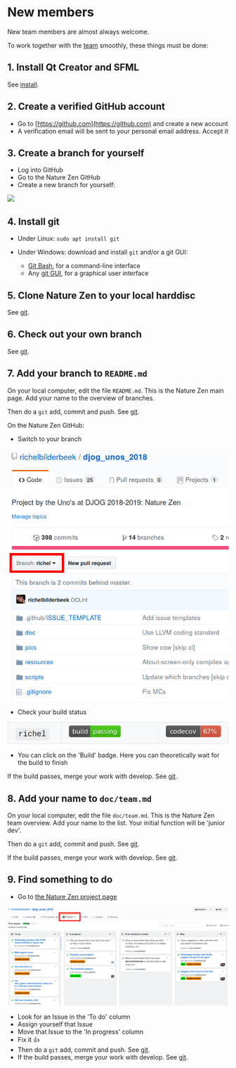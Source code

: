# New members

New team members are almost always welcome. 

To work together with the [team](team.md) smoothly, these things must be done:

## 1. Install Qt Creator and SFML

See [install](install.md).

## 2. Create a verified GitHub account

 * Go to [https://github.com](https://github.com) and create a new account
 * A verification email will be sent to your personal email address. Accept it

## 3. Create a branch for yourself

 * Log into GitHub
 * Go to the Nature Zen GitHub
 * Create a new branch for yourself:

![](create_github_branch)

## 4. Install git

 * Under Linux: `sudo apt install git`
 * Under Windows: download and install `git` and/or a git GUI:

    * [Git Bash](https://git-scm.com/download/win), for a command-line interface
    * Any [git GUI](https://git-scm.com/downloads/guis), for a graphical user interface

## 5. Clone Nature Zen to your local harddisc

See [git](git.md).

## 6. Check out your own branch

See [git](git.md).

## 7. Add your branch to `README.md`

On your local computer, edit the file `README.md`. This is the Nature Zen main page.
Add your name to the overview of branches.

Then do a `git` add, commit and push. See [git](git.md).

On the Nature Zen GitHub:

 * Switch to your branch

![](select_richel_branch.png)

 * Check your build status

![](richel_passes.png)

 * You can click on the 'Build' badge. Here you can theoretically wait for the build to finish

If the build passes, merge your work with develop. See [git](git.md).


## 8. Add your name to `doc/team.md`

On your local computer, edit the file `doc/team.md`. This is the Nature Zen team overview. Add your name to the list. Your initial function will be 'junior dev'.

Then do a `git` add, commit and push. See [git](git.md).

If the build passes, merge your work with develop. See [git](git.md).

## 9. Find something to do

 * Go to [the Nature Zen project page](https://github.com/richelbilderbeek/djog_unos_2018/projects)

![](project.png)

 * Look for an Issue in the 'To do' column
 * Assign yourself that Issue
 * Move that Issue to the 'In progress' column
 * Fix it :+1:
 * Then do a `git` add, commit and push. See [git](git.md).
 * If the build passes, merge your work with develop. See [git](git.md).
